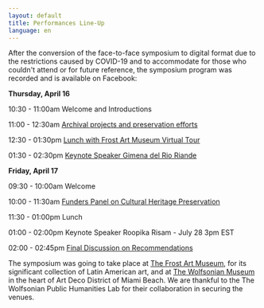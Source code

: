 ```yaml
---
layout: default
title: Performances Line-Up
language: en
---
```


After the conversion of the face-to-face symposium to digital format due to the restrictions caused by COVID-19 and to accommodate for those who couldn't attend or for future reference, the symposium program was recorded and is available on Facebook:

**Thursday, April 16**

10:30 - 11:00am  Welcome and Introductions

11:00 - 12:30am  [Archival projects and preservation efforts](https://www.facebook.com/watch/live/?v=933081897132867&ref=watch_permalink) 

12:30 - 01:30pm  [Lunch with Frost Art Museum Virtual Tour](https://www.facebook.com/dlocaribbean/videos/220714472595923/) 

01:30 - 02:30pm  [Keynote Speaker Gimena del Rio Riande](https://www.facebook.com/dlocaribbean/videos/236070804417856/) 

**Friday, April 17**

09:30 - 10:00am  Welcome

10:00 - 11:30am  [Funders Panel on Cultural Heritage Preservation](https://www.facebook.com/dlocaribbean/videos/812093122619903/) 

11:30 - 01:00pm  Lunch

01:00 - 02:00pm  Keynote Speaker Roopika Risam - July 28 3pm EST

02:00 - 02:45pm  [Final Discussion on Recommendations](https://www.facebook.com/dlocaribbean/videos/555629578421891/)  



The symposium was going to take place at [The Frost Art Museum](https://frost.fiu.edu), for its significant collection of Latin American art, and at [The Wolfsonian Museum](https://wolfsonian.org) in the heart of Art Deco District of Miami Beach. We are thankful to the The Wolfsonian Public Humanities Lab for their collaboration in securing the venues. 